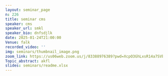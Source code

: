 ```yaml
---
layout: seminar_page
n: 226
title: seminar cms
speaker: cms
speaker_url: smkl
speaker_bio: dnfsdjlk
date: 2025-01-24T21:00:00
Venue: falk
recorded_video: ''
img: seminars/thumbnail_image.png
zoom_link: https://us06web.zoom.us/j/83388976389?pwd=XcpO3GhLxsR14a7SVbPx33HQQa1jbt.1
Topic_abstract: akfl
slides: seminars/readme.xlsx
---
```


